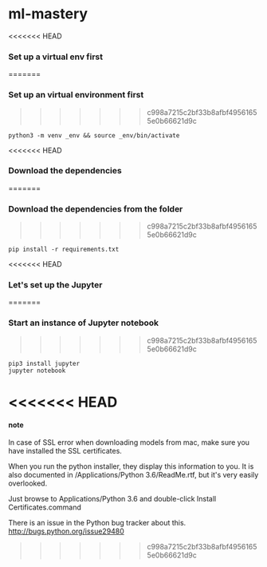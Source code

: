 # ml-mastery

<<<<<<< HEAD
### Set up a virtual env first
=======
### Set up an virtual environment first

>>>>>>> c998a7215c2bf33b8afbf49561655e0b66621d9c
```
python3 -m venv _env && source _env/bin/activate
```

<<<<<<< HEAD
### Download the dependencies
=======
### Download the dependencies from the folder

>>>>>>> c998a7215c2bf33b8afbf49561655e0b66621d9c
```
pip install -r requirements.txt
```

<<<<<<< HEAD
### Let's set up the Jupyter
=======
### Start an instance of Jupyter notebook
>>>>>>> c998a7215c2bf33b8afbf49561655e0b66621d9c
```
pip3 install jupyter
jupyter notebook
```
<<<<<<< HEAD
=======
#### note

In case of SSL error when downloading models from mac, make sure you have installed the SSL certificates.

When you run the python installer, they display this information to you. It is also documented in /Applications/Python 3.6/ReadMe.rtf, but it's very easily overlooked.

Just browse to Applications/Python 3.6 and double-click Install Certificates.command

There is an issue in the Python bug tracker about this. http://bugs.python.org/issue29480
>>>>>>> c998a7215c2bf33b8afbf49561655e0b66621d9c
